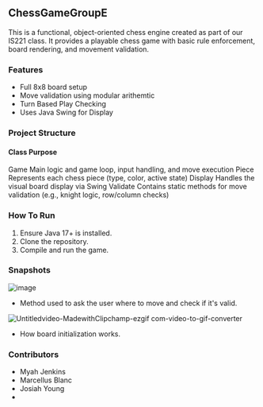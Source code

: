 ## ChessGameGroupE
This is a functional, object-oriented chess engine created as part of our IS221 class. It provides a playable chess game with basic rule enforcement, board rendering, and movement validation.

### Features
- Full 8x8 board setup
- Move validation using modular arithemtic
- Turn Based Play Checking
- Uses Java Swing for Display

### Project Structure 
#### Class      Purpose
Game            Main logic and game loop, input handling, and move execution
Piece           Represents each chess piece (type, color, active state) 
Display         Handles the visual board display via Swing
Validate        Contains static methods for move validation (e.g., knight logic, row/column checks)

### How To Run
1. Ensure Java 17+ is installed.
2. Clone the repository.
3. Compile and run the game.

### Snapshots 
![image](https://github.com/user-attachments/assets/c29323eb-37fb-4987-9c46-e75e4116c2aa)
- Method used to ask the user where to move and check if it's valid.


![Untitledvideo-MadewithClipchamp-ezgif com-video-to-gif-converter](https://github.com/user-attachments/assets/6fcdbee5-0944-42b2-8770-9a941f5809d3)
- How board initialization works.



### Contributors 
- Myah Jenkins
- Marcellus Blanc
- Josiah Young
-
